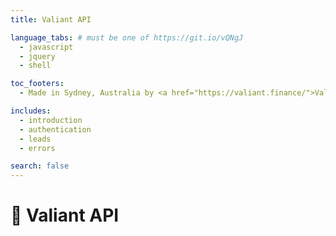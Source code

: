 ```yaml
---
title: Valiant API

language_tabs: # must be one of https://git.io/vQNgJ
  - javascript
  - jquery
  - shell

toc_footers:
  - Made in Sydney, Australia by <a href="https://valiant.finance/">Valiant</a> 🇦🇺

includes:
  - introduction
  - authentication
  - leads
  - errors

search: false
---
```


# 🦁 Valiant API
